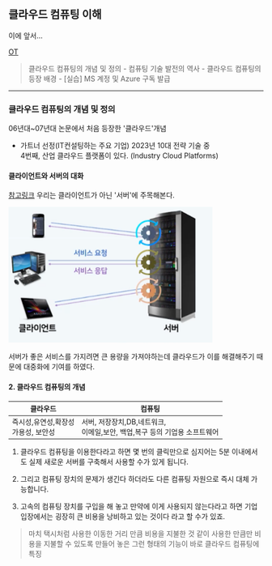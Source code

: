 ## 클라우드 컴퓨팅 이해
이에 앞서... 

[OT](https://github.com/JaeKang20/lloydk/blob/main/%ED%81%B4%EB%9D%BC%EC%9A%B0%EB%93%9C/OT.md)
>클라우드 컴퓨팅의 개념 및 정의 - 컴퓨팅 기술 발전의 역사 - 클라우드 컴퓨팅의 등장 배경 - [실습] MS 계정 및 Azure 구독 발급

-----

### 클라우드 컴퓨팅의 개념 및 정의
06년대~07년대 논문에서 처음 등장한 '클라우드'개념
- 가트너 선정(IT컨설팅하는 주요 기업) 2023년 10대 전략 기술 중\
4번째, 산업 클라우드 플랫폼이 있다. (Industry Cloud Platforms)

#### 클라이언트와 서버의 대화

[참고링크](https://github.com/JaeKang20/lloydk/blob/main/2%EC%A3%BC%EC%B0%A8/HTTP%26Network/HTTP.md)
우리는 클라이언트가 아닌 '서버'에 주목해본다.

<img src="../img/img_8.png" alt ="정보처리기사" style="max-width:80%;">

서버가 좋은 서비스를 가지려면 큰 용량을 가져야하는데 클라우드가 이를 해결해주기 때문에
대중화에 기여를 하였다.

#### 2. 클라우드 컴퓨팅의 개념

| 클라우드                     | 컴퓨팅                                         |
|--------------------------|---------------------------------------------|
| 즉시성,유연성,확장성<br/>가용성, 보안성 | 서버, 저장장치,DB,네트워크,<br/>이메일,보안, 백업,복구 등의 기업용 소프트웨어 |


1) 클라우드 컴퓨팅을 이용한다라고 하면 몇 번의 클릭만으로 심지어는  5분 이내에서도 실제 새로운 서버를 구축해서 사용할 수가 있게 됩니다.
2) 그리고 컴퓨팅 장치의 문제가 생긴다 하더라도 다른 컴퓨팅 자원으로 즉시 대체 가능합니다.

3) 고속의 컴퓨팅 장치를 구입을 해 놓고 만약에 이게 사용되지 않는다라고 하면 기업 입장에서는
굉장히 큰 비용을 낭비하고 있는 것이다 라고 할 수가 있죠.

>    마치 택시처럼 사용한 이동한 거리 만큼 비용을 지불한 것 같이
> 사용한 만큼만 비용을 지불할 수 있도록 만들어 놓은 그런 형태의 기능이 바로 클라우드 컴퓨팅에 특징



